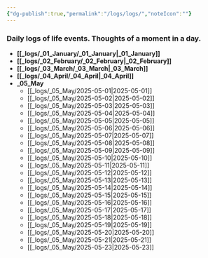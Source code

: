 ```yaml
---
{"dg-publish":true,"permalink":"/logs/logs/","noteIcon":""}
---
```


### Daily logs of life events. Thoughts of a moment in a day.


- **[[_logs/_01_January/_01_January\|_01_January]]**
- **[[_logs/_02_February/_02_February\|_02_February]]**
- **[[_logs/_03_March/_03_March\|_03_March]]**
- **[[_logs/_04_April/_04_April\|_04_April]]**
- **_05_May**
	- [[_logs/_05_May/2025-05-01\|2025-05-01]]
	- [[_logs/_05_May/2025-05-02\|2025-05-02]]
	- [[_logs/_05_May/2025-05-03\|2025-05-03]]
	- [[_logs/_05_May/2025-05-04\|2025-05-04]]
	- [[_logs/_05_May/2025-05-05\|2025-05-05]]
	- [[_logs/_05_May/2025-05-06\|2025-05-06]]
	- [[_logs/_05_May/2025-05-07\|2025-05-07]]
	- [[_logs/_05_May/2025-05-08\|2025-05-08]]
	- [[_logs/_05_May/2025-05-09\|2025-05-09]]
	- [[_logs/_05_May/2025-05-10\|2025-05-10]]
	- [[_logs/_05_May/2025-05-11\|2025-05-11]]
	- [[_logs/_05_May/2025-05-12\|2025-05-12]]
	- [[_logs/_05_May/2025-05-13\|2025-05-13]]
	- [[_logs/_05_May/2025-05-14\|2025-05-14]]
	- [[_logs/_05_May/2025-05-15\|2025-05-15]]
	- [[_logs/_05_May/2025-05-16\|2025-05-16]]
	- [[_logs/_05_May/2025-05-17\|2025-05-17]]
	- [[_logs/_05_May/2025-05-18\|2025-05-18]]
	- [[_logs/_05_May/2025-05-19\|2025-05-19]]
	- [[_logs/_05_May/2025-05-20\|2025-05-20]]
	- [[_logs/_05_May/2025-05-21\|2025-05-21]]
	- [[_logs/_05_May/2025-05-23\|2025-05-23]]


